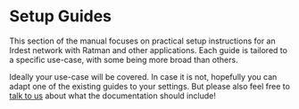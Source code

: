 # Setup Guides

This section of the manual focuses on practical setup instructions for
an Irdest network with Ratman and other applications.  Each guide is
tailored to a specific use-case, with some being more broad than
others.

Ideally your use-case will be covered.  In case it is not, hopefully
you can adapt one of the existing guides to your settings.  But please
also feel free to [talk to us](https://irde.st/community/) about what
the documentation should include!
